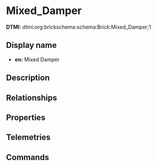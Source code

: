 # Mixed_Damper
**DTMI:** dtmi:org:brickschema:schema:Brick:Mixed_Damper;1
## Display name
- **en:** Mixed Damper
## Description
## Relationships
## Properties
## Telemetries
## Commands
